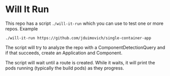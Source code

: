 
# Will It Run

This repo has a script `./will-it-run` which you can use to test one or more repos.
Example
```
./will-it-run https://github.com/jduimovich/single-container-app
```

The script will try to analyze the repo with a ComponentDetectionQuery and if that succeeds, create an Application and Component. 

The script will wait until a route is created.  While it waits, it will print the pods running (typically the build pods) as they progress. 

